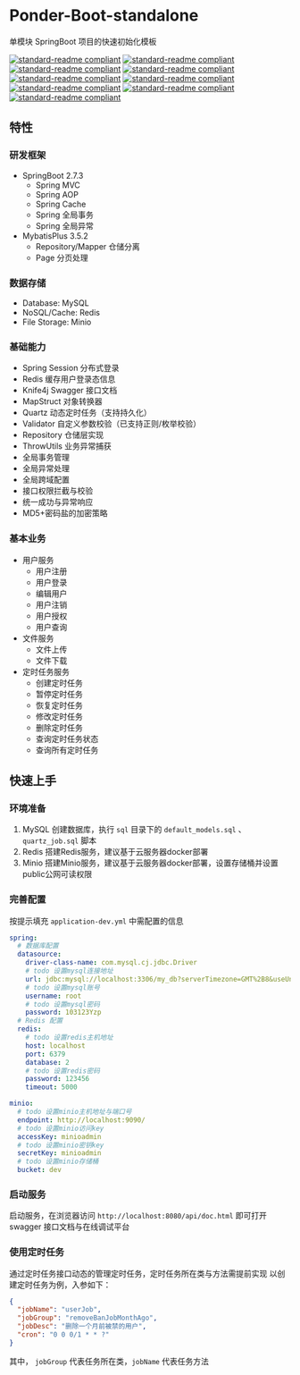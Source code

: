 # Ponder-Boot-standalone
单模块 SpringBoot 项目的快速初始化模板

[![standard-readme compliant](https://img.shields.io/badge/JDK-1.8-brightgreen.svg?style=flat-square)](https://github.com/ponderyao/droc-identifier)
[![standard-readme compliant](https://img.shields.io/badge/SpringBoot-2.7.3-brightgreen.svg?style=flat-square)](https://github.com/ponderyao/droc-identifier)
[![standard-readme compliant](https://img.shields.io/badge/Maven-3.8.1-brightgreen.svg?style=flat-square)](https://github.com/ponderyao/droc-identifier)
[![standard-readme compliant](https://img.shields.io/badge/Redis-6.0-pink.svg?style=flat-square)](https://github.com/ponderyao/droc-identifier)
[![standard-readme compliant](https://img.shields.io/badge/MySQL-8.0-orange.svg?style=flat-square)](https://github.com/ponderyao/droc-identifier)
[![standard-readme compliant](https://img.shields.io/badge/Minio-8.5.2-yellow.svg?style=flat-square)](https://github.com/ponderyao/droc-identifier)
[![standard-readme compliant](https://img.shields.io/badge/knife4j-3.0.2-cyan.svg?style=flat-square)](https://github.com/ponderyao/droc-identifier)
[![standard-readme compliant](https://img.shields.io/badge/MybatisPlus-3.5.2-blue.svg?style=flat-square)](https://github.com/ponderyao/droc-identifier)
[![standard-readme compliant](https://img.shields.io/badge/Quartz-2.3.2-gold.svg?style=flat-square)](https://github.com/ponderyao/droc-identifier)

## 特性
### 研发框架
- SpringBoot 2.7.3
  - Spring MVC
  - Spring AOP
  - Spring Cache
  - Spring 全局事务
  - Spring 全局异常
- MybatisPlus 3.5.2
  - Repository/Mapper 仓储分离
  - Page 分页处理

### 数据存储
- Database: MySQL
- NoSQL/Cache: Redis
- File Storage: Minio

### 基础能力
- Spring Session 分布式登录
- Redis 缓存用户登录态信息
- Knife4j Swagger 接口文档
- MapStruct 对象转换器
- Quartz 动态定时任务（支持持久化）
- Validator 自定义参数校验（已支持正则/枚举校验）
- Repository 仓储层实现
- ThrowUtils 业务异常捕获
- 全局事务管理
- 全局异常处理
- 全局跨域配置
- 接口权限拦截与校验
- 统一成功与异常响应
- MD5+密码盐的加密策略

### 基本业务
- 用户服务
  - 用户注册
  - 用户登录
  - 编辑用户
  - 用户注销
  - 用户授权
  - 用户查询
- 文件服务
  - 文件上传
  - 文件下载
- 定时任务服务
  - 创建定时任务
  - 暂停定时任务
  - 恢复定时任务
  - 修改定时任务
  - 删除定时任务
  - 查询定时任务状态
  - 查询所有定时任务

## 快速上手
### 环境准备
1. MySQL
创建数据库，执行 `sql` 目录下的 `default_models.sql` 、 `quartz_job.sql` 脚本
2. Redis
搭建Redis服务，建议基于云服务器docker部署
3. Minio
搭建Minio服务，建议基于云服务器docker部署，设置存储桶并设置public公网可读权限
### 完善配置
按提示填充 `application-dev.yml` 中需配置的信息
```yaml
spring:
  # 数据库配置
  datasource:
    driver-class-name: com.mysql.cj.jdbc.Driver
    # todo 设置mysql连接地址
    url: jdbc:mysql://localhost:3306/my_db?serverTimezone=GMT%2B8&useUnicode=true&characterEncoding=UTF-8
    # todo 设置mysql账号
    username: root
    # todo 设置mysql密码
    password: 103123Yzp
  # Redis 配置
  redis:
    # todo 设置redis主机地址
    host: localhost
    port: 6379
    database: 2
    # todo 设置redis密码
    password: 123456
    timeout: 5000

minio:
  # todo 设置minio主机地址与端口号
  endpoint: http://localhost:9090/
  # todo 设置minio访问key
  accessKey: minioadmin
  # todo 设置minio密钥key
  secretKey: minioadmin
  # todo 设置minio存储桶
  bucket: dev
```
### 启动服务
启动服务，在浏览器访问 `http://localhost:8080/api/doc.html` 即可打开 swagger 接口文档与在线调试平台
### 使用定时任务
通过定时任务接口动态的管理定时任务，定时任务所在类与方法需提前实现
以创建定时任务为例，入参如下：
```json
{
  "jobName": "userJob",
  "jobGroup": "removeBanJobMonthAgo",
  "jobDesc": "删除一个月前被禁的用户",
  "cron": "0 0 0/1 * * ?"
}
```
其中， `jobGroup` 代表任务所在类，`jobName` 代表任务方法